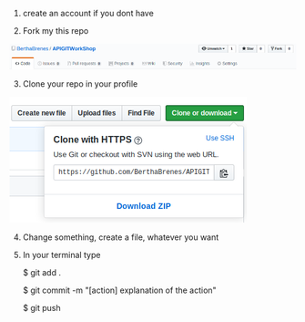 
1. create an account if you dont have

2. Fork my this repo

![alt text](../imgs/G1.png "Click Fork")


3. Clone your repo in your profile


![alt text](../imgs/G2.png "Clone the repository")


4. Change something, create a file, whatever you want

5. In your terminal type

   $ git add .

   $ git commit -m "[action] explanation of the action"
    
    $ git push
